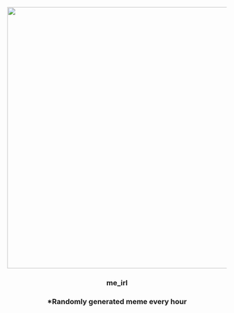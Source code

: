 <p align="center">
        <img src="https://i.redd.it/9zcpjzh7tis81.jpg" width="600" height="600">
        </p>
        <h3 align="center">me_irl</h3>
        <h3 align="center">*Randomly generated meme every hour</h3>
    